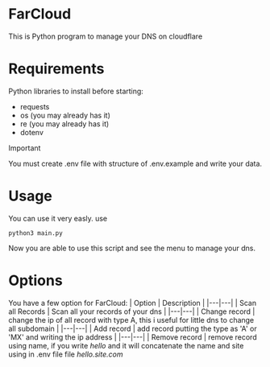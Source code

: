 # FarCloud
This is Python program to manage your DNS on cloudflare

# Requirements

Python libraries to install before starting:
* requests
* os (you may already has it)
* re (you may already has it)
* dotenv


>[!IMPORTANT]
>
>You must create .env file with structure of .env.example and write your data. 



# Usage

You can use it very easly. 
use

```
python3 main.py
```

Now you are able to use this script and see the menu to manage your dns. 

# Options

You have a few option for FarCloud:
| Option | Description |
|---|---|
| Scan all Records | Scan all your records of your dns |
|---|---|
| Change record | change the ip of all record with type A, this i useful for little dns to change all subdomain |
|---|---|
| Add record | add record putting the type as 'A' or 'MX' and writing the ip address |
|---|---|
| Remove record | remove record using name, if you write *hello* and it will concatenate the name and site using in .env file file *hello.site.com*


